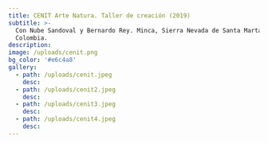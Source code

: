 ```yaml
---
title: CENIT Arte Natura. Taller de creación (2019)
subtitle: >-
  Con Nube Sandoval y Bernardo Rey. Minca, Sierra Nevada de Santa Marta,
  Colombia.
description:
image: /uploads/cenit.png
bg_color: '#e6c4a8'
gallery:
  - path: /uploads/cenit.jpeg
    desc:
  - path: /uploads/cenit2.jpeg
    desc:
  - path: /uploads/cenit3.jpeg
    desc:
  - path: /uploads/cenit4.jpeg
    desc:
---
```


